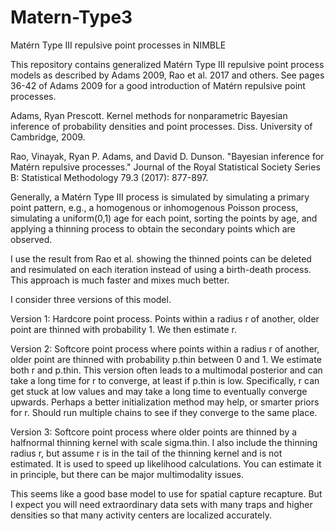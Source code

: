# Matern-Type3
Matérn Type III repulsive point processes in NIMBLE

This repository contains generalized Matérn Type III repulsive point process models as described by Adams 2009, Rao et al. 2017 and others. See
pages 36-42 of Adams 2009 for a good introduction of Matérn repulsive point processes.

Adams, Ryan Prescott. Kernel methods for nonparametric Bayesian inference of probability densities and point processes. Diss. University of Cambridge, 2009.

Rao, Vinayak, Ryan P. Adams, and David D. Dunson. "Bayesian inference for Matérn repulsive processes." Journal of the Royal Statistical Society Series B: Statistical Methodology 79.3 (2017): 877-897.

Generally, a Matérn Type III process is simulated by simulating a primary point pattern, e.g., a homogenous or inhomogenous Poisson process, simulating a uniform(0,1) age for each point,
sorting the points by age, and applying a thinning process to obtain the secondary points which are observed.

I use the result from Rao et al. showing the thinned points can be deleted and resimulated on each iteration instead of using a birth-death process. 
This approach is much faster and mixes much better. 

I consider three versions of this model.

Version 1: Hardcore point process. Points within a radius r of another, older point are thinned with probability 1. We then estimate r.

Version 2: Softcore point process where points within a radius r of another, older point are thinned with probability p.thin between 0 and 1. 
We estimate both r and p.thin. This version often leads to a multimodal posterior and can take a long time for r to converge, at least if p.thin is low.
Specifically, r can get stuck at low values and may take a long time to eventually converge upwards. Perhaps a better initialization method may help, or smarter
priors for r. Should run multiple chains to see if they converge to the same place.

Version 3: Softcore point process where older points are thinned by a halfnormal thinning kernel with scale sigma.thin. I also include the thinning
radius r, but assume r is in the tail of the thinning kernel and is not estimated. It is used to speed up likelihood calculations. You can estimate it
in principle, but there can be major multimodality issues.

This seems like a good base model to use for spatial capture recapture. But I expect you will need extraordinary data sets with many traps and higher densities
so that many activity centers are localized accurately.